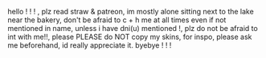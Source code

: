 hello ! ! ! , plz read straw & patreon, im mostly alone sitting next to the lake near the bakery, don't be afraid to c + h me at all times even if not mentioned in name, unless i have dni(u) mentioned !, plz do not be afraid to int with me!!, please PLEASE do NOT copy my skins, for inspo, please ask me beforehand, id really appreciate it. byebye ! ! ! 
